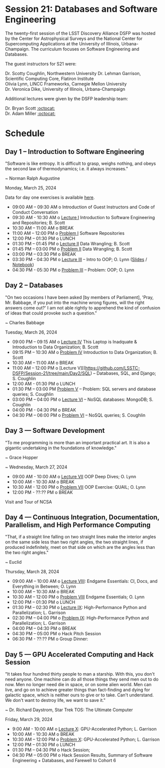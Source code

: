 # Session 21: Databases and Software Engineering 

The twenty-first session of the LSST Discovery Alliance DSFP was hosted by the Center for Astrophysical Surveys and the National Center for Supercomputing Applications at the University of Illinois, Urbana-Champaign. The curriculum focuses on Software Engineering and Databases. 

The guest instructors for S21 were:  

Dr. Scotty Coughlin, Northwestern University 
Dr. Lehman Garrison, Scientific Computing Core, Flatiron Institute  
Olivia Lynn, LINCC Frameworks, Carnegie Mellon University   
Dr. Veronica Dike, University of Illinois, Urbana-Champaign 

Additional lectures were given by the DSFP leadership team:  

Dr. Bryan Scott [:octocat:](https://github.com/bscot)  
Dr. Adam Miller [:octocat:](https://github.com/adamamiller) 

# Schedule


## Day 1 – Introduction to Software Engineering 

"Software is like entropy. It is difficult to grasp, weighs nothing, and obeys the second law of thermodynamics; i.e. it always increases." 

~ Norman Ralph Augustine

Monday, March 25, 2024

Data for day one exercises is available [here](https://drive.google.com/drive/folders/1C-iqwekJO7Ak68ImscGpE1_AKKgBrqO5?usp=share_link). 

 * 09:00 AM – 09:30 AM  o Introduction of Guest Instructors and Code of Conduct Conversation
 * 09:30 AM - 10:30 AM  o [Lecture I](https://github.com/LSSTC-DSFP/Session-21/blob/main/Day1/Intro2git.pdf) Introduction to Software Engineering and Repositories; B. Scott
 * 10:30 AM – 11:00 AM  o BREAK
 * 11:00 AM – 12:00 PM  o  [Problem I](Day1/) Software Repositories 
 * 12:00 PM – 01:30 PM  o  LUNCH 
 * 01:30 PM – 01:45 PM  o  [Lecture II](https://github.com/LSSTC-DSFP/Session-21/blob/main/Day1/Data%20Wrangling.pdf) Data Wrangling; B. Scott 
 * 01:45 PM – 03:00 PM  o [Problem II](https://github.com/LSSTC-DSFP/Session-21/blob/main/Day1/CorrallingUnrulyData.ipynb) Data Wrangling; B. Scott 
 * 03:00 PM – 03:30 PM  o BREAK
 * 03:30 PM - 04:30 PM o [Lecture III](Day1/OOP_Demo.ipynb) – Intro to OOP; O. Lynn ([Slides](Day1/OOP_Slides.pdf) / [Notebook](Day1/OOP_Demo.ipynb))
 * 04:30 PM - 05:30 PM o [Problem III](Day1/OOP_Exercise.ipynb) – Problem: OOP; O. Lynn  

 
## Day 2 – Databases

"On two occasions I have been asked [by members of Parliament], 'Pray, Mr. Babbage, if you put into the machine wrong figures, will the right answers come out?' I am not able rightly to apprehend the kind of confusion of ideas that could provoke such a question."

~ Charles Babbage

Tuesday, March 26, 2024

* 09:00 PM – 09:15 AM  o [Lecture IV](https://github.com/LSSTC-DSFP/Session-21/blob/main/Day2/InadequateLaptop.pdf) This Laptop is Inadquate & Introduction to Data Organization; B. Scott  
* 09:15 PM – 10:30 AM  o [Problem IV](https://github.com/LSSTC-DSFP/Session-21/blob/main/Day2/IntroductionToDataOrganization.ipynb) Introduction to Data Organization; B. Scott 
* 10:30 AM – 11:00 AM  o BREAK 
* 11:00 AM – 12:00 PM  o  [Lecture V][(https://github.com/LSSTC-DSFP/Session-21/tree/main/Day2/SQL) – Databases, SQL, and Django; S. Coughlin 
* 12:00 AM - 01:30 PM o LUNCH
* 01:30 PM – 03:00 PM [Problem V](Day2/) – Problem: SQL servers and database queries; S. Coughlin 
* 03:00 PM – 04:00 PM o [Lecture VI](https://github.com/LSSTC-DSFP/Session-21/tree/main/Day2/MongoDB) – NoSQL databases: MongoDB; S. Coughlin 
* 04:00 PM - 04:30 PM o BREAK
* 04:30 PM – 06:00 PM  o [Problem VI](Day2/) – NoSQL queries; S. Coughlin 

 
## Day 3 — Software Development 

"To me programming is more than an important practical art. It is also a gigantic undertaking in the foundations of knowledge."

~ Grace Hopper 

~ Wednesday, March 27, 2024

* 09:00 AM - 10:00 AM o [Lecture VII](Day3/OOP_DeepDives_Slides.pdf) OOP Deep Dives; O. Lynn 
* 10:00 AM - 10:30 AM o BREAK
* 10:30 AM - 12:00 PM o [Problem VII](Day3/OOP_QUAIL.ipynb) OOP Exercise: QUAIL; O. Lynn 
* 12:00 PM - ??:?? PM o BREAK

Visit and Tour of NCSA 

## Day 4 — Continuous Integration, Documentation, Parallelism, and High Performance Computing 

"That, if a straight line falling on two straight lines make the interior angles on the same side less than two right angles, the two straight lines, if produced indefinitely, meet on that side on which are the angles less than the two right angles."

~ Euclid 

Thursday, March 28, 2024

* 09:00 AM – 10:00 AM o [Lecture VIII](https://github.com/LSSTC-DSFP/Session-21/blob/main/Day4/Endgame%20Essentials.pdf): Endgame Essentials: CI, Docs, and Everything in Between; O. Lynn 
* 10:00 AM – 10:30 AM o BREAK 
* 10:30 AM – 12:00 PM o [Problem VIII](Day4/) Endgame Essentials; O. Lynn  
* 12:00 PM – 01:30 PM o LUNCH
* 01:30 PM – 02:30 PM o [Lecture IX](Day4/): High-Performance Python and Parallelization; L. Garrison
* 02:30 PM – 04:00 PM o [Problem IX](Day4/): High-Performance Python and Parallelization; L. Garrison 
* 04:00 PM – 04:30 PM o BREAK 
* 04:30 PM – 05:00 PM o Hack Pitch Session
* 06:30 PM - ??:?? PM o Group Dinner: 
 
## Day 5 — GPU Accelerated Computing and Hack Session 

"It takes four hundred thirty people to man a starship. With this, you don't need anyone. One machine can do all those things they send men out to do now. Men no longer need die in space, or on some alien world. Men can live, and go on to achieve greater things than fact-finding and dying for galactic space, which is neither ours to give or to take. Can't understand. We don't want to destroy life, we want to save it."

~ Dr. Richard Daystrom, Star Trek TOS: The Ultimate Computer 

Friday, March 29, 2024

* 9:00 AM - 10:00  AM o [Lecture X](Day5/): GPU-Accelerated Python; L. Garrison
* 10:00 AM - 10:30  AM  o BREAK
* 10:30 AM – 12:00 PM o [Problem X](Day5/): GPU-Accelerated Python; L. Garrison 
* 12:00 PM – 01:30 PM o LUNCH 
* 01:30 PM – 04:30 PM o Hack Session;
* 04:30 PM – 05:00 PM o Hack Session Results, Summary of Software Engineering + Databases, and Farewell to Cohort 6
